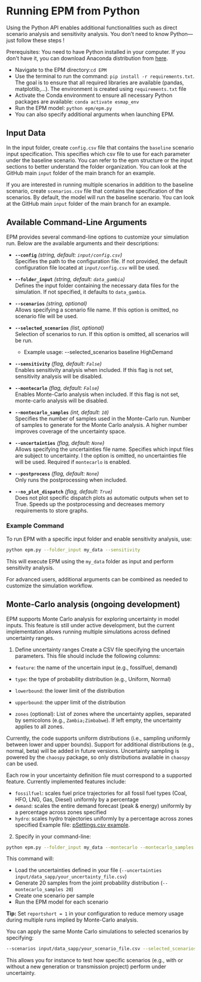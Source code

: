 # Running EPM from Python

Using the Python API enables additional functionalities such as direct scenario analysis and sensitivity analysis. You don’t need to know Python—just follow these steps !

Prerequisites: You need to have Python installed in your computer. If you don't have it, you can download Anaconda distribution from [here](https://www.anaconda.com/products/distribution).

- Navigate to the EPM directory:```cd EPM```
- Use the terminal to run the command: ```pip install -r requirements.txt```. The goal is to ensure that all required libraries are available (pandas, matplotlib,...). The environment is created using `requirements.txt` file
- Activate the Conda environment to ensure all necessary Python packages are available:
  ```conda activate esmap_env```
- Run the EPM model: ```python epm/epm.py```
- You can also specify additional arguments when launching EPM.


## Input Data
    
In the input folder, create `config.csv` file that contains the `baseline` scenario input specification. This specifies which csv file to use for each parameter under the baseline scenario. You can refer to the epm structure or the input sections to better understand the folder organization. You can look at the GitHub main `input` folder of the main branch for an example.  

If you are interested in running multiple scenarios in addition to the baseline scenario, create `scenarios.csv` file that contains the specification of the scenarios. By default, the model will run the baseline scenario. You can look at the GitHub main `input` folder of the main branch for an example.  


## Available Command-Line Arguments

EPM provides several command-line options to customize your simulation run. Below are the available arguments and their descriptions:

- **`--config`** *(string, default: `input/config.csv`)*  
  Specifies the path to the configuration file. If not provided, the default configuration file located at `input/config.csv` will be used.

- **`--folder_input`** *(string, default: `data_gambia`)*  
  Defines the input folder containing the necessary data files for the simulation. If not specified, it defaults to `data_gambia`.

- **`--scenarios`** *(string, optional)*  
  Allows specifying a scenario file name. If this option is omitted, no scenario file will be used.

- **`--selected_scenarios`** *(list, optional)*  
  Selection of scenarios to run. If this option is omitted, all scenarios will be run.
  - Example usage: --selected_scenarios baseline HighDemand

- **`--sensitivity`** *(flag, default: `False`)*  
  Enables sensitivity analysis when included. If this flag is not set, sensitivity analysis will be disabled.

- **`--montecarlo`** *(flag, default: `False`)*  
  Enables Monte-Carlo analysis when included. If this flag is not set, monte-carlo analysis will be disabled.

- **`--montecarlo_samples`** *(int, default: `10`)*  
  Specifies the number of samples used in the Monte-Carlo run. Number of samples to generate for the Monte Carlo analysis. A higher number improves coverage of the uncertainty space.

- **`--uncertainties`** *(flag, default: `None`)*  
  Allows specifying the uncertainties file name. Specifies which input files are subject to uncertainty. I the option is omitted, no uncertainties file will be used. Required if `montecarlo` is enabled.

- **`--postprocess`** *(flag, default: `None`)*  
  Only runs the postprocessing when included. 

- **`--no_plot_dispatch`** *(flag, default: `True`)*  
  Does not plot specific dispatch plots as automatic outputs when set to True. Speeds up the postprocessing and decreases memory requirements to store graphs.


### Example Command

To run EPM with a specific input folder and enable sensitivity analysis, use:
```sh
python epm.py --folder_input my_data --sensitivity
```
This will execute EPM using the `my_data` folder as input and perform sensitivity analysis.

For advanced users, additional arguments can be combined as needed to customize the simulation workflow.

## Monte-Carlo analysis (ongoing development)

EPM supports Monte Carlo analysis for exploring uncertainty in model inputs. This feature is still under active development, but the current implementation allows running multiple simulations across defined uncertainty ranges.

1. Define uncertainty ranges
Create a CSV file specifying the uncertain parameters. This file should include the following columns:
- `feature`: the name of the uncertain input (e.g., fossilfuel, demand)

- `type`: the type of probability distribution (e.g., Uniform, Normal)

- `lowerbound`: the lower limit of the distribution

- `upperbound`: the upper limit of the distribution

- `zones` (optional): List of zones where the uncertainty applies, separated by semicolons (e.g., `Zambia;Zimbabwe`). 
If left empty, the uncertainty applies to all zones.

Currently, the code supports uniform distributions (i.e., sampling uniformly between lower and upper bounds). Support for additional distributions (e.g., normal, beta) will be added in future versions.
Uncertainty sampling is powered by the `chaospy` package, so only distributions available in `chaospy` can be used.

Each row in your uncertainty definition file must correspond to a supported feature. Currently implemented features include:

- `fossilfuel`: scales fuel price trajectories for all fossil fuel types (Coal, HFO, LNG, Gas, Diesel) uniformly by a percentage
- `demand`: scales the entire demand forecast (peak & energy) uniformly by a percentage across zones specified
- `hydro`: scales hydro trajectories uniformly by a percentage  across zones specified
Example file: [pSettings.csv example](https://github.com/ESMAP-World-Bank-Group/EPM/blob/features/epm/input/data_sapp/mc_uncertainties.csv).

2. Specify in your command-line:
```sh
python epm.py --folder_input my_data --montecarlo --montecarlo_samples 20 --uncertainties input/data_sapp/your_uncertainty_file.csv
```

This command will:
- Load the uncertainties defined in your file (`--uncertainties input/data_sapp/your_uncertainty_file.csv`)
- Generate 20 samples from the joint probability distribution (`--montecarlo_samples 20`)
- Create one scenario per sample
- Run the EPM model for each scenario

**Tip:** Set `reportshort = 1` in your configuration to reduce memory usage during multiple runs implied by Monte-Carlo analysis.

You can apply the same Monte Carlo simulations to selected scenarios by specifying:
 
```sh 
--scenarios input/data_sapp/your_scenario_file.csv --selected_scenarios Scenario1 Scenario2
```

This allows you for instance to test how specific scenarios (e.g., with or without a new generation or transmission project) perform under uncertainty.

